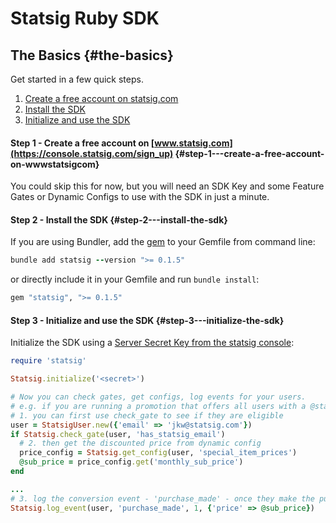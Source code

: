 # Statsig Ruby SDK

## The Basics {#the-basics}

Get started in a few quick steps.

1. [Create a free account on statsig.com](#step1)
2. [Install the SDK](#step2)
3. [Initialize and use the SDK](#step3)

<a name="step1"></a>

#### Step 1 - Create a free account on [www.statsig.com](https://console.statsig.com/sign_up) {#step-1---create-a-free-account-on-wwwstatsigcom}

You could skip this for now, but you will need an SDK Key and some Feature Gates or Dynamic Configs to use with the SDK in just a minute.

<a name="step2"></a>

#### Step 2 - Install the SDK {#step-2---install-the-sdk}

If you are using Bundler, add the [gem](https://rubygems.org/gems/statsig) to your Gemfile from command line:
```Ruby
bundle add statsig --version ">= 0.1.5"
```
or directly include it in your Gemfile and run `bundle install`:
```Ruby
gem "statsig", ">= 0.1.5"
```

#### Step 3 - Initialize and use the SDK {#step-3---initialize-the-sdk}

Initialize the SDK using a [Server Secret Key from the statsig console](https://console.statsig.com/api_keys):

```Ruby
require 'statsig'

Statsig.initialize('<secret>')

# Now you can check gates, get configs, log events for your users.
# e.g. if you are running a promotion that offers all users with a @statsig.com email a discounted price on your monthly subscription service,
# 1. you can first use check_gate to see if they are eligible
user = StatsigUser.new({'email' => 'jkw@statsig.com'})
if Statsig.check_gate(user, 'has_statsig_email')
  # 2. then get the discounted price from dynamic config
  price_config = Statsig.get_config(user, 'special_item_prices')
  @sub_price = price_config.get('monthly_sub_price')
end

...
# 3. log the conversion event - 'purchase_made' - once they make the purchase
Statsig.log_event(user, 'purchase_made', 1, {'price' => @sub_price})
```
